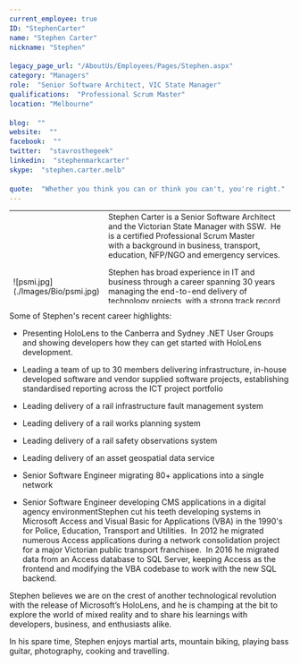 ```yaml
---
current_employee: true
ID: "StephenCarter"
name: "Stephen Carter"
nickname: "Stephen"

legacy_page_url: "/AboutUs/Employees/Pages/Stephen.aspx"
category: "Managers"
role:  "Senior Software Architect, VIC State Manager"
qualifications:  "Professional Scrum Master"
location: "Melbourne"

blog:  ""
website:  ""
facebook:  ""
twitter:  "stavrosthegeek"
linkedin:  "stephenmarkcarter"
skype:  "stephen.carter.melb"

quote:  "Whether you think you can or think you can't, you're right."
---
```


<table cellspacing="0" width="100%" class="ms-rteTable-0" style="height:166px;"><tbody><tr class="ms-rteTableEvenRow-0"><td class="ms-rteTableEvenCol-0" style="width:1%;height:155px;">![psmi.jpg](./Images/Bio/psmi.jpg) 
  

</td><td class="ms-rteTableOddCol-0" style="width:50%;height:155px;">Stephen Carter is a Senior Software Architect and the Victorian State Manager with SSW.  He is a certified Professional Scrum Master with a background in business, transport, education, NFP/NGO and emergency services.   

Stephen has broad experience in IT and business through a career spanning 30 years managing the end-to-end delivery of technology projects, with a strong track record of partnering with businesses to deliver technology-enabled transformation in diverse industries including government, rail, digital agency, insurance, emergency services, utilities and private business.  
</td></tr></tbody></table>Some of Stephen's recent career highlights:

*   Presenting HoloLens to the Canberra and Sydney .NET User Groups and showing developers how they can get started with HoloLens development.
*   Leading a team of up to 30 members delivering infrastructure, in-house developed software and vendor supplied software projects, establishing standardised reporting across the ICT project portfolio  

*   Leading delivery of a rail infrastructure fault management system  

*   Leading delivery of a rail works planning system
*   Leading delivery of a rail safety observations system
*   Leading delivery of an asset geospatial data service  

*   Senior Software Engineer migrating 80+ applications into a single network
*   Senior Software Engineer developing CMS applications in a digital agency environmentStephen cut his teeth developing systems in Microsoft Access and Visual Basic for Applications (VBA) in the 1990's for Police, Education, Transport and Utilities.  In 2012 he migrated numerous Access applications during a network consolidation project for a major Victorian public transport franchisee.  In 2016 he migrated data from an Access database to SQL Server, keeping Access as the frontend and modifying the VBA codebase to work with the new SQL backend.  

Stephen believes we are on the crest of another technological revolution with the release of Microsoft’s HoloLens, and he is champing at the bit to explore the world of mixed reality and to share his learnings with developers, business, and enthusiasts alike.  

In his spare time, Stephen enjoys martial arts, mountain biking, playing bass guitar, photography, cooking and travelling.  